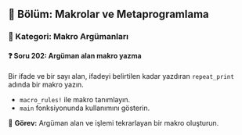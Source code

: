 ## 📘 Bölüm: Makrolar ve Metaprogramlama  
### 🔹 Kategori: Makro Argümanları  
#### ❓ Soru 202: Argüman alan makro yazma

Bir ifade ve bir sayı alan, ifadeyi belirtilen kadar yazdıran `repeat_print` adında bir makro yazın.

- `macro_rules!` ile makro tanımlayın.
- `main` fonksiyonunda kullanımını gösterin.

🔧 **Görev:** Argüman alan ve işlemi tekrarlayan bir makro oluşturun.
